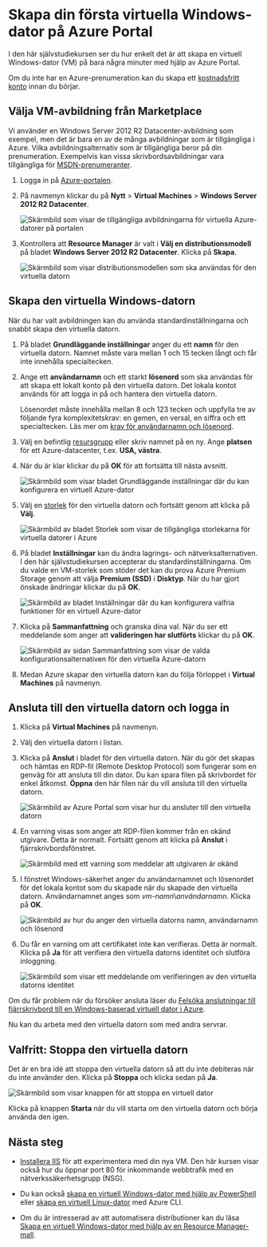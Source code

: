 <properties
    pageTitle="Skapa din första virtuella Windows-dator | Microsoft Azure"
    description="Lär dig hur du skapar din första virtuella Windows-dator med hjälp av Azure Portal."
    keywords="Virtuell Windows-dator, skapa en virtuell dator, virtuell dator, konfigurera en virtuell dator"
    services="virtual-machines-windows"
    documentationCenter=""
    authors="cynthn"
    manager="timlt"
    editor=""
    tags="azure-resource-manager"/>
<tags
    ms.service="virtual-machines-windows"
    ms.workload="infrastructure-services"
    ms.tgt_pltfrm="vm-windows"
    ms.devlang="na"
    ms.topic="hero-article"
    ms.date="09/06/2016"
    ms.author="cynthn"/>


# Skapa din första virtuella Windows-dator på Azure Portal

I den här självstudiekursen ser du hur enkelt det är att skapa en virtuell Windows-dator (VM) på bara några minuter med hjälp av Azure Portal.  

Om du inte har en Azure-prenumeration kan du skapa ett [kostnadsfritt konto](https://azure.microsoft.com/free/) innan du börjar.

## Välja VM-avbildning från Marketplace

Vi använder en Windows Server 2012 R2 Datacenter-avbildning som exempel, men det är bara en av de många avbildningar som är tillgängliga i Azure. Vilka avbildningsalternativ som är tillgängliga beror på din prenumeration. Exempelvis kan vissa skrivbordsavbildningar vara tillgängliga för [MSDN-prenumeranter](https://azure.microsoft.com/pricing/member-offers/msdn-benefits-details/?WT.mc_id=A261C142F).

1. Logga in på [Azure-portalen](https://portal.azure.com).

2. På navmenyn klickar du på **Nytt** > **Virtual Machines** > **Windows Server 2012 R2 Datacenter**.

    ![Skärmbild som visar de tillgängliga avbildningarna för virtuella Azure-datorer på portalen](./media/virtual-machines-windows-hero-tutorial/marketplace-new.png)


3. Kontrollera att **Resource Manager** är valt i **Välj en distributionsmodell** på bladet **Windows Server 2012 R2 Datacenter**. Klicka på **Skapa**.

    ![Skärmbild som visar distributionsmodellen som ska användas för den virtuella datorn](./media/virtual-machines-windows-hero-tutorial/deployment-model.png)

## Skapa den virtuella Windows-datorn

När du har valt avbildningen kan du använda standardinställningarna och snabbt skapa den virtuella datorn.

1. På bladet **Grundläggande inställningar** anger du ett **namn** för den virtuella datorn. Namnet måste vara mellan 1 och 15 tecken långt och får inte innehålla specialtecken.

2. Ange ett **användarnamn** och ett starkt **lösenord** som ska användas för att skapa ett lokalt konto på den virtuella datorn. Det lokala kontot används för att logga in på och hantera den virtuella datorn. 

    Lösenordet måste innehålla mellan 8 och 123 tecken och uppfylla tre av följande fyra komplexitetskrav: en gemen, en versal, en siffra och ett specialtecken. Läs mer om [krav för användarnamn och lösenord](virtual-machines-windows-faq.md#what-are-the-username-requirements-when-creating-a-vm).


3. Välj en befintlig [resursgrupp](../resource-group-overview.md#resource-groups) eller skriv namnet på en ny. Ange **platsen** för ett Azure-datacenter, t.ex. **USA, västra**. 

4. När du är klar klickar du på **OK** för att fortsätta till nästa avsnitt. 

    ![Skärmbild som visar bladet Grundläggande inställningar där du kan konfigurera en virtuell Azure-dator](./media/virtual-machines-windows-hero-tutorial/basics-blade.png)

    
5. Välj en [storlek](virtual-machines-windows-sizes.md) för den virtuella datorn och fortsätt genom att klicka på **Välj**. 

    ![Skärmbild av bladet Storlek som visar de tillgängliga storlekarna för virtuella datorer i Azure](./media/virtual-machines-windows-hero-tutorial/size-blade.png)

6. På bladet **Inställningar** kan du ändra lagrings- och nätverksalternativen. I den här självstudiekursen accepterar du standardinställningarna. Om du valde en VM-storlek som stöder det kan du prova Azure Premium Storage genom att välja **Premium (SSD)** i **Disktyp**. När du har gjort önskade ändringar klickar du på **OK**.

    ![Skärmbild av bladet Inställningar där du kan konfigurera valfria funktioner för en virtuell Azure-dator](./media/virtual-machines-windows-hero-tutorial/settings-blade.png)

7. Klicka på **Sammanfattning** och granska dina val. När du ser ett meddelande som anger att **valideringen har slutförts** klickar du på **OK**.

    ![Skärmbild av sidan Sammanfattning som visar de valda konfigurationsalternativen för den virtuella Azure-datorn](./media/virtual-machines-windows-hero-tutorial/summary-blade.png)

8. Medan Azure skapar den virtuella datorn kan du följa förloppet i **Virtual Machines** på navmenyn. 


## Ansluta till den virtuella datorn och logga in

1.  Klicka på **Virtual Machines** på navmenyn.

2.  Välj den virtuella datorn i listan.

3. Klicka på **Anslut** i bladet för den virtuella datorn. När du gör det skapas och hämtas en RDP-fil (Remote Desktop Protocol) som fungerar som en genväg för att ansluta till din dator. Du kan spara filen på skrivbordet för enkel åtkomst. **Öppna** den här filen när du vill ansluta till den virtuella datorn.

    ![Skärmbild av Azure Portal som visar hur du ansluter till den virtuella datorn](./media/virtual-machines-windows-hero-tutorial/connect.png)

4. En varning visas som anger att RDP-filen kommer från en okänd utgivare. Detta är normalt. Fortsätt genom att klicka på **Anslut** i fjärrskrivbordsfönstret.

    ![Skärmbild med ett varning som meddelar att utgivaren är okänd](./media/virtual-machines-windows-hero-tutorial/rdp-warn.png)

5. I fönstret Windows-säkerhet anger du användarnamnet och lösenordet för det lokala kontot som du skapade när du skapade den virtuella datorn. Användarnamnet anges som *vm-namn*&#92;*användarnamn*. Klicka på **OK**.

    ![Skärmbild av hur du anger den virtuella datorns namn, användarnamn och lösenord](./media/virtual-machines-windows-hero-tutorial/credentials.png)
    
6.  Du får en varning om att certifikatet inte kan verifieras. Detta är normalt. Klicka på **Ja** för att verifiera den virtuella datorns identitet och slutföra inloggning.

    ![Skärmbild som visar ett meddelande om verifieringen av den virtuella datorns identitet](./media/virtual-machines-windows-hero-tutorial/cert-warning.png)


Om du får problem när du försöker ansluta läser du [Felsöka anslutningar till fjärrskrivbord till en Windows-baserad virtuell dator i Azure](virtual-machines-windows-troubleshoot-rdp-connection.md).

Nu kan du arbeta med den virtuella datorn som med andra servrar.



## Valfritt: Stoppa den virtuella datorn

Det är en bra idé att stoppa den virtuella datorn så att du inte debiteras när du inte använder den. Klicka på **Stoppa** och klicka sedan på **Ja**.

![Skärmbild som visar knappen för att stoppa en virtuell dator](./media/virtual-machines-windows-hero-tutorial/stop-vm.png)
    
Klicka på knappen **Starta** när du vill starta om den virtuella datorn och börja använda den igen.


## Nästa steg

- [Installera IIS](virtual-machines-windows-hero-role.md) för att experimentera med din nya VM. Den här kursen visar också hur du öppnar port 80 för inkommande webbtrafik med en nätverkssäkerhetsgrupp (NSG). 

- Du kan också [skapa en virtuell Windows-dator med hjälp av PowerShell](virtual-machines-windows-ps-create.md) eller [skapa en virtuell Linux-dator](virtual-machines-linux-quick-create-cli.md) med Azure CLI.

- Om du är intresserad av att automatisera distributioner kan du läsa [Skapa en virtuell Windows-dator med hjälp av en Resource Manager-mall](virtual-machines-windows-ps-template.md).



<!---HONumber=Sep16_HO3-->


